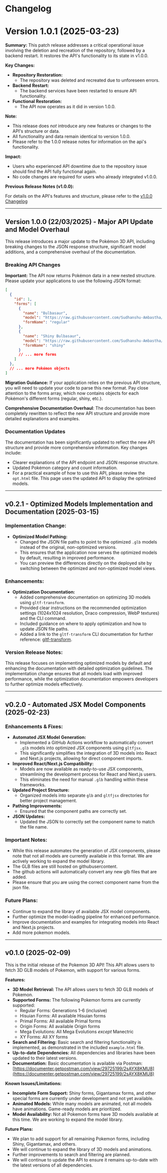 # Changelog

# Version 1.0.1 (2025-03-23)

**Summary:** This patch release addresses a critical operational issue involving the deletion and recreation of the repository, followed by a backend restart. It restores the API's functionality to its state in v1.0.0.

**Key Changes:**

* **Repository Restoration:**
    * The repository was deleted and recreated due to unforeseen errors.
* **Backend Restart:**
    * The backend services have been restarted to ensure API functionality.
* **Functional Restoration:**
    * The API now operates as it did in version 1.0.0.

**Note:**

* This release does *not* introduce any new features or changes to the API's structure or data.
* All functionality and data remain identical to version 1.0.0.
* Please refer to the 1.0.0 release notes for information on the api's functionality.

**Impact:**

* Users who experienced API downtime due to the repository issue should find the API fully functional again.
* No code changes are required for users who already integrated v1.0.0.

**Previous Release Notes (v1.0.0):**

For details on the API's features and structure, please refer to the [v1.0.0 Changelog](https://github.com/Sudhanshu-Ambastha/Pokemon-3D-api/blob/main/docs/CHANGELOG.md)

---

## Version 1.0.0 (22/03/2025) - Major API Update and Model Overhaul

This release introduces a major update to the Pokémon 3D API, including breaking changes to the JSON response structure, significant model additions, and a comprehensive overhaul of the documentation.

### Breaking API Changes
**Important:** The API now returns Pokémon data in a new nested structure. Please update your applications to use the following JSON format:

```json
[
  {
    "id": 1,
    "forms": [
      {
        "name": "Bulbasaur",
        "model": "https://raw.githubusercontent.com/Sudhanshu-Ambastha/Pokemon-3D/main/models/glb/regular/1.glb",
        "formName": "regular"
      },
      {
        "name": "Shiny Bulbasaur",
        "model": "https://raw.githubusercontent.com/Sudhanshu-Ambastha/Pokemon-3D/main/models/glb/shiny/1.glb",
        "formName": "shiny"
      }
      // ... more forms
    ]
  },
  // ... more Pokémon objects
]
```

**Migration Guidance:** If your application relies on the previous API structure, you will need to update your code to parse this new format. Pay close attention to the forms array, which now contains objects for each Pokémon's different forms (regular, shiny, etc.).

**Comprehensive Documentation Overhaul**: The documentation has been completely rewritten to reflect the new API structure and provide more detailed explanations and examples.

### Documentation Updates
The documentation has been significantly updated to reflect the new API structure and provide more comprehensive information. Key changes include:
- Clearer explanations of the API endpoint and JSON response structure.
- Updated Pokémon category and count information.
- For a practical example of how to use this API, please review the `opt.html` file. This page uses the updated API to display the optimized models.

---
## v0.2.1 - Optimized Models Implementation and Documentation (2025-03-15)

### **Implementation Change:**

* **Optimized Model Pathing:**
    * Changed the JSON file paths to point to the optimized `.glb` models instead of the original, non-optimized versions.
    * This ensures that the application now serves the optimized models by default, resulting in improved performance.
    * You can preview the differences directly on the deployed site by switching between the optimized and non-optimized model views.

### **Enhancements:**

* **Optimization Documentation:**
    * Added comprehensive documentation on optimizing 3D models using `gltf-transform`.
    * Provided clear instructions on the recommended optimization settings (1024x1024 resolution, Draco compression, WebP textures) and the CLI command.
    * Included guidance on where to apply optimization and how to update JSON file paths.
    * Added a link to the `gltf-transform` CLI documentation for further reference: [gltf-transform](https://gltf-transform.dev/cli).

### **Version Release Notes:**

This release focuses on implementing optimized models by default and enhancing the documentation with detailed optimization guidelines. The implementation change ensures that all models load with improved performance, while the optimization documentation empowers developers to further optimize models effectively.

---

## v0.2.0 - Automated JSX Model Components (2025-02-23)

### **Enhancements & Fixes:**

* **Automated JSX Model Generation:**
    * Implemented a GitHub Actions workflow to automatically convert `.glb` models into optimized JSX components using `gltfjsx`.
    * This significantly simplifies the integration of 3D models into React and Next.js projects, allowing for direct component imports.
* **Improved React/Next.js Compatibility:**
    * Models are now available as ready-to-use JSX components, streamlining the development process for React and Next.js users.
    * This eliminates the need for manual `.glb` handling within these frameworks.
* **Updated Project Structure:**
    * Organized models into separate `glb` and `gltfjsx` directories for better project management.
* **Pathing Improvements:**
    * Ensured that the component paths are correctly set.
* **JSON Updates:**
    * Updated the JSON to correctly set the component name to match the file name.

### **Important Notes:**

* While this release automates the generation of JSX components, please note that not all models are currently available in this format. We are actively working to expand the model library.
* The GLB files are still hosted on githubusercontent.
* The github actions will automatically convert any new glb files that are added.
* Please ensure that you are using the correct component name from the json file.

### **Future Plans:**

* Continue to expand the library of available JSX model components.
* Further optimize the model-loading pipeline for enhanced performance.
* Improve documentation and examples for integrating models into React and Next.js projects.
* Add more pokemon models.

---

## v0.1.0 (2025-02-09)

This is the initial release of the Pokemon 3D API!  This API allows users to fetch 3D GLB models of Pokemon, with support for various forms.

**Features:**

* **3D Model Retrieval:** The API allows users to fetch 3D GLB models of Pokemon.
* **Supported Forms:** The following Pokemon forms are currently supported:
    * Regular Forms: Generations 1-6 (inclusive)
    * Hisuian Forms: All available Hisuian forms
    * Primal Forms: All available Primal forms
    * Origin Forms: All available Origin forms
    * Mega Evolutions: All Mega Evolutions *except* Manectric
    * XY Forms: All XY forms
* **Search and Filtering:** Basic search and filtering functionality is implemented, as demonstrated in the included `example.html` file.
* **Up-to-date Dependencies:** All dependencies and libraries have been updated to their latest versions.
* **Documentation:** Basic documentation is available via Postman: [https://documenter.getpostman.com/view/29725199/2sAYX8KMU8](https://documenter.getpostman.com/view/29725199/2sAYX8KMU8)

**Known Issues/Limitations:**

* **Incomplete Form Support:**  Shiny forms, Gigantamax forms, and other special forms are currently under development and not yet available.
* **Animated Models:** While many models are animated, not all models have animations.  Game-ready models are prioritized.
* **Model Availability:**  Not all Pokemon forms have 3D models available at this time. We are working to expand the model library.

**Future Plans:**

* We plan to add support for all remaining Pokemon forms, including Shiny, Gigantamax, and others.
* We will continue to expand the library of 3D models and animations.
* Further improvements to search and filtering are planned.
* We will continue to update the API to ensure it remains up-to-date with the latest versions of all dependencies.
